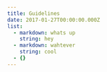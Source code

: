```yaml
---
title: Guidelines
date: 2017-01-27T00:00:00.000Z
list:
  - markdown: whats up
    string: hey
  - markdown: wahtever
    string: cool
  - {}
---
```


